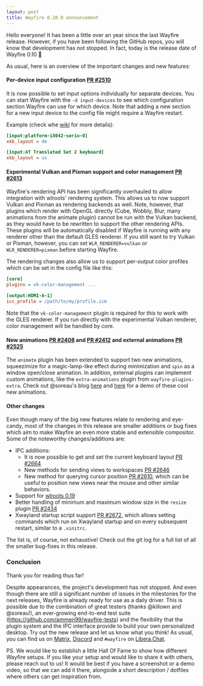 ```yaml
---
layout: post
title: Wayfire 0.10.0 announcement
---
```


Hello everyone! It has been a little over an year since the last Wayfire release. However, if you have been following the GitHub repos, you will know that development has not stopped. In fact, today is the release date of Wayfire 0.10 🎉

As usual, here is an overview of the important changes and new features:

#### Per-device input configuration [PR #2510](https://github.com/WayfireWM/wayfire/pull/2510)

It is now possible to set input options individually for separate devices. You can start Wayfire with the `-d input-devices` to see which configuration section Wayfire can use for which device. Note that adding a new section for a new input device to the config file might require a Wayfire restart.

Example (check whe [wiki](https://github.com/WayfireWM/wayfire/wiki/Configuration#input-device-specific-options) for more details):

```ini
[input:platform-i8042-serio-0]
xkb_layout = de

[input:AT Translated Set 2 keyboard]
xkb_layout = us
```

#### Experimental Vulkan and Pixman support and color management [PR #2613](https://github.com/WayfireWM/wayfire/pull/2613)

Wayfire's rendering API has been significantly overhauled to allow integration with wlroots' rendering system. This allows us to now support Vulkan and Pixman as rendering backends as well. Note, however, that plugins which render with OpenGL directly (Cube, Wobbly, Blur, many animations from the animate plugin) cannot be run with the Vulkan backend, as they would have to be rewritten to support the other rendering APIs. These plugins will be automatically disabled if Wayfire is running with any renderer other than the default GLES renderer. If you still want to try Vulkan or Pixman, however, you can set `WLR_RENDERER=vulkan` or `WLR_RENDERER=pixman` before starting Wayfire.

The rendering changes also allow us to support per-output color profiles which can be set in the config file like this:

```ini
[core]
plugins = vk-color-management ...

[output:HDMI-A-1]
icc_profile = /path/to/my/profile.icm
```

Note that the `vk-color-management` plugin is required for this to work with the GLES renderer. If you run directly with the experimental Vulkan renderer, color management will be handled by core.

#### New animations [PR #2408](https://github.com/WayfireWM/wayfire/pull/2408) and [PR #2412](https://github.com/WayfireWM/wayfire/pull/2412) and external animations [PR #2525](https://github.com/WayfireWM/wayfire/pull/2525)

The `animate` plugin has been extended to support two new animations, squeezimize for a magic-lamp-like effect during minimization and `spin` as a window open/close animation.
In addition, external plugins can implement custom animations, like the `extra-animations` plugin from `wayfire-plugins-extra`. Check out @soreau's blog [here](http://blog.northfield.ws/more-wayfire-animations/) and [here](http://blog.northfield.ws/wayfire-animation-updates/) for a demo of these cool new animations.

#### Other changes

Even though many of the big new features relate to rendering and eye-candy, most of the changes in this release are smaller additions or bug fixes which aim to make Wayfire an even more stable and extensible compositor.
Some of the noteworthy changes/additions are:

- IPC additions:
    - It is now possible to get and set the current keyboard layout [PR #2664](https://github.com/WayfireWM/wayfire/pull/2664)
    - New methods for sending views to workspaces [PR #2646](https://github.com/WayfireWM/wayfire/pull/2646)
    - New method for querying cursor position [PR #2610](https://github.com/WayfireWM/wayfire/pull/2610), which can be useful to position new views near the mouse and other similar behaviors.
- Support for [wlroots 0.19](https://gitlab.freedesktop.org/wlroots/wlroots/-/releases/0.19.0)
- Better handling of minimum and maximum window size in the `resize` plugin [PR #2434](https://github.com/WayfireWM/wayfire/pull/2434)
- Xwayland startup script support [PR #2672](https://github.com/WayfireWM/wayfire/pull/2672), which allows setting commands which run on Xwayland startup and on every subsequent restart, similar to a `.xinitrc`.

The list is, of course, not exhaustive! Check out the git log for a full list of all the smaller bug-fixes in this release.

### Conclusion

Thank you for reading thus far!

Despite appearances, the project's development has not stopped. And even though there are still a significant number of issues in the milestones for the next releases, Wayfire is already ready for use as a daily driver. This is possible due to the combination of great testers (thanks @killown and @soreau!), an ever-growing end-to-end test suite (https://github.com/ammen99/wayfire-tests) and the flexibility that the plugin system and the IPC interface provide to build your own personalized desktop. Try out the new release and let us know what you think! As usual, you can find us on [Matrix](https://matrix.to/#/#wayfire:matrix.org), [Discord](https://discord.gg/5SWAxmBCUH) and `#wayfire` on [Libera.Chat](https://libera.chat/).

PS. We would like to establish a little Hall Of Fame to show how different Wayfire setups. If you like your setup and would like to share it with others, please reach out to us! It would be best if you have a screenshot or a demo video, so that we can add it there, alongside a short description / dotfiles where others can get inspiration from.
